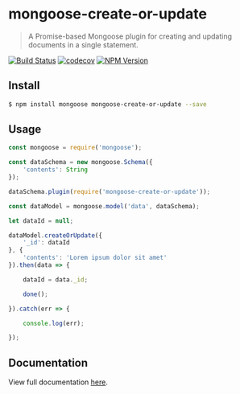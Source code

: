 # mongoose-create-or-update

> A Promise-based Mongoose plugin for creating and updating documents in a single statement.

[![Build Status](https://travis-ci.org/neogeek/mongoose-create-or-update.svg?branch=master)](https://travis-ci.org/neogeek/mongoose-create-or-update)
[![codecov](https://img.shields.io/codecov/c/github/neogeek/mongoose-create-or-update/master.svg)](https://codecov.io/gh/neogeek/mongoose-create-or-update)
[![NPM Version](http://img.shields.io/npm/v/mongoose-create-or-update.svg?style=flat)](https://www.npmjs.org/package/mongoose-create-or-update)


## Install

```bash
$ npm install mongoose mongoose-create-or-update --save
```

## Usage

```javascript
const mongoose = require('mongoose');

const dataSchema = new mongoose.Schema({
    'contents': String
});

dataSchema.plugin(require('mongoose-create-or-update'));

const dataModel = mongoose.model('data', dataSchema);
```

```javascript
let dataId = null;

dataModel.createOrUpdate({
    '_id': dataId
}, {
    'contents': 'Lorem ipsum dolor sit amet'
}).then(data => {

    dataId = data._id;

    done();

}).catch(err => {

    console.log(err);

});
```

## Documentation

View full documentation [here](DOCUMENTATION.md).
